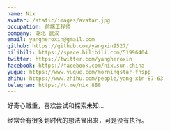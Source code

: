 ```yaml
---
name: Nix
avatar: /static/images/avatar.jpg
occupation: 前端工程师
company: 湖北 武汉
email: yangheroxin@gmail.com
github: https://github.com/yangxin9527/
bilibili: https://space.bilibili.com/51996404
twitter: https://twitter.com/yangheroxin
facebook: https://facebook.com/nix.sun.china
yuque: https://www.yuque.com/morningstar-fnspp
zhihu: https://www.zhihu.com/people/yang-xin-87-63
telegram: https://t.me/nix_888
---
```


好奇心贼重，喜欢尝试和探索未知...

经常会有很多划时代的想法冒出来，可是没有执行。
